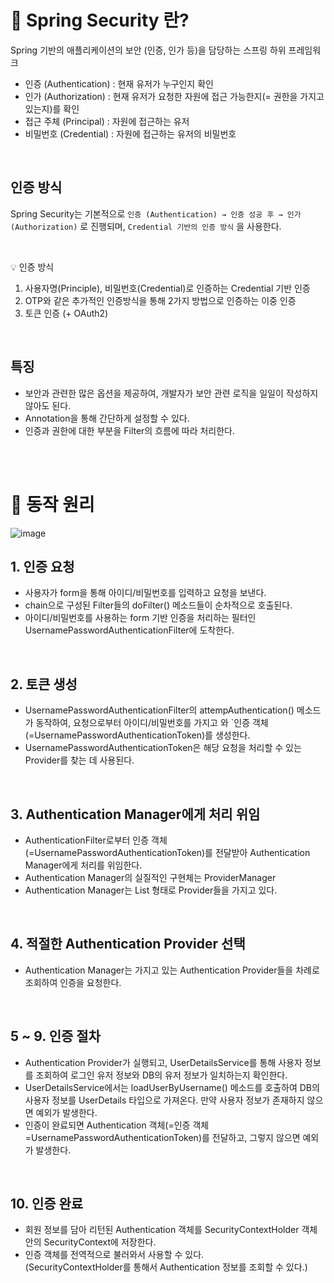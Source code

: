 # 📍 Spring Security 란?

Spring 기반의 애플리케이션의 보안 (인증, 인가 등)을 담당하는 스프링 하위 프레임워크

-   인증 (Authentication) : 현재 유저가 누구인지 확인
-   인가 (Authorization) : 현재 유저가 요청한 자원에 접근 가능한지(= 권한을 가지고 있는지)를 확인
-   접근 주체 (Principal) : 자원에 접근하는 유저
-   비밀번호 (Credential) : 자원에 접근하는 유저의 비밀번호

<br>

## 인증 방식

Spring Security는 기본적으로 `인증 (Authentication) → 인증 성공 후 → 인가 (Authorization)` 로 진행되며, `Credential 기반의 인증 방식` 을 사용한다.

<br>

💡 인증 방식
1. 사용자명(Principle), 비밀번호(Credential)로 인증하는 Credential 기반 인증  
2. OTP와 같은 추가적인 인증방식을 통해 2가지 방법으로 인증하는 이중 인증
3. 토큰 인증 (+ OAuth2)

<br>

## 특징

-   보안과 관련한 많은 옵션을 제공하여, 개발자가 보안 관련 로직을 일일이 작성하지 않아도 된다.
-   Annotation을 통해 간단하게 설정할 수 있다.
-   인증과 권한에 대한 부분을 Filter의 흐름에 따라 처리한다. 

<br><br>

# 📍 동작 원리

![image](https://user-images.githubusercontent.com/78673570/182030722-db9609ae-42f6-45b8-8876-4f6ed58b7dfd.png)

## 1. 인증 요청

-   사용자가 form을 통해 아이디/비밀번호를 입력하고 요청을 보낸다.
-   chain으로 구성된 Filter들의 doFilter() 메소드들이 순차적으로 호출된다.
-   아이디/비밀번호를 사용하는 form 기반 인증을 처리하는 필터인 UsernamePasswordAuthenticationFilter에 도착한다.

<br>

## 2. 토큰 생성

-   UsernamePasswordAuthenticationFilter의 attempAuthentication() 메소드가 동작하여, 요청으로부터 아이디/비밀번호를 가지고 와 `인증 객체(=UsernamePasswordAuthenticationToken)를 생성한다.
-   UsernamePasswordAuthenticationToken은 해당 요청을 처리할 수 있는 Provider를 찾는 데 사용된다.

<br>

## 3. Authentication Manager에게 처리 위임

-   AuthenticationFilter로부터 인증 객체(=UsernamePasswordAuthenticationToken)를 전달받아 Authentication Manager에게 처리를 위임한다.
-   Authentication Manager의 실질적인 구현체는 ProviderManager
-   Authentication Manager는 List 형태로 Provider들을 가지고 있다.

<br>

## 4. 적절한 Authentication Provider 선택

-   Authentication Manager는 가지고 있는 Authentication Provider들을 차례로 조회하여 인증을 요청한다.

<br>

## 5 ~ 9. 인증 절차

-   Authentication Provider가 실행되고, UserDetailsService를 통해 사용자 정보를 조회하여 로그인 유저 정보와 DB의 유저 정보가 일치하는지 확인한다.
-   UserDetailsService에서는 loadUserByUsername() 메소드를 호출하여 DB의 사용자 정보를 UserDetails 타입으로 가져온다. 만약 사용자 정보가 존재하지 않으면 예외가 발생한다. 
-   인증이 완료되면 Authentication 객체(=인증 객체=UsernamePasswordAuthenticationToken)를 전달하고, 그렇지 않으면 예외가 발생한다.

<br>

## 10. 인증 완료

-   회원 정보를 담아 리턴된 Authentication 객체를 SecurityContextHolder 객체 안의 SecurityContext에 저장한다.
-   인증 객체를 전역적으로 불러와서 사용할 수 있다.  
    (SecurityContextHolder를 통해서 Authentication 정보를 조회할 수 있다.)
